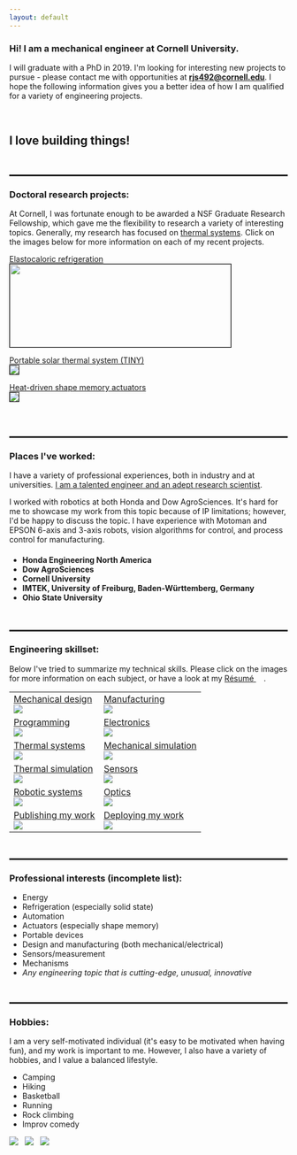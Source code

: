 ```yaml
---
layout: default
---
```



<h3>Hi! I am a mechanical engineer at Cornell University.</h3>

I will graduate with a PhD in 2019. I'm looking for interesting new projects to pursue - please contact me with opportunities at <b>rjs492@cornell.edu</b>. I hope the following information gives you a better idea of how I am qualified for a variety of engineering projects.

<br>

<h2>I love building things!</h2>

<br>

<hr style="height:3px">
<h3>Doctoral research projects:</h3>
At Cornell, I was fortunate enough to be awarded a NSF Graduate Research Fellowship, which gave me the flexibility to research a variety of interesting topics. Generally, my research has focused on <u>thermal systems</u>. Click on the images below for more information on each of my recent projects.

<a href="/elastocaloric">Elastocaloric refrigeration<br><img src="assets/img/elastocaloric400x150.gif" style="border:1px solid black;width:400px;height:150px"></a>

<a href="/tiny">Portable solar thermal system (TINY)<br><img src="assets/img/TINY400x150.png" style="border:1px solid black"></a>

<a href="/shapememoryalloy">Heat-driven shape memory actuators<br><img src="assets/img/SMA400x150.jpg" style="border:1px solid black"></a>

<br>
<br>
<hr style="height:3px">

<h3>Places I've worked:</h3>
I have a variety of professional experiences, both in industry and at universities. <u>I am a talented engineer and an adept research scientist</u>.

I worked with robotics at both Honda and Dow AgroSciences. It's hard for me to showcase my work from this topic because of IP limitations; however, I'd be happy to discuss the topic. I have experience with Motoman and EPSON 6-axis and 3-axis robots, vision algorithms for control, and process control for manufacturing.

<h4>
<ul>
  <li>Honda Engineering North America</li>
  <li>Dow AgroSciences</li>
  <li>Cornell University</li>
  <li>IMTEK, University of Freiburg, Baden-Württemberg, Germany</li>
  <li>Ohio State University</li>
</ul>
</h4>
<br>

<hr style="height:3px">

<h3>Engineering skillset:</h3>

Below I've tried to summarize my technical skills. Please click on the images for more information on each subject, or have a look at my <a href="/assets/pdf/Snodgrass-Ryan-Resume-Sept2018.pdf" target="blank">Résumé <img src="assets/images/pdficon.png" style="width:14px;height:14px;"></a>.

<table class="talenttable">
  <tr>
    <td>
      <a href="assets/img/Crosssection.PNG" data-lightbox="image-1" data-title="This cross section shows the inside of the TINY diagnostic device. I designed all of the components pictured here (minus the standard parts). I also fabricated the first versions of the device in the machine shop. The center of the device is an optical measurement system which monitors fluorescence during a nucleic acid assay. The white material in the center is a phase change material, which is used to store heat isothermally. You can also see some of the printed circuit boards (also designed by myself) towards the bottom of the picture.">Mechanical design<br><img src="assets/img/Crosssection_small.png"></a>
    </td>
    <td>
      <a href="assets/img/Manufacturing1.jpg" data-lightbox="image-1" data-title="These are two parts I designed and machined myself. I use Solidworks for CAD, but have also used Autodesk Inventor and CATIA. I have 8+ years of experience using Solidworks and maching my own parts. These parts are for the elastocaloric refrigeration project. The part in the foreground is used to mount a linear actuator, while the other part holds a load cell.">Manufacturing<br><img src="assets/img/Manufacturing1_small.jpg"></a>
    </td>
  </tr>
  <tr>
    <td>
      <a href="assets/img/Program.PNG" data-lightbox="image-1" data-title="This is the main loop for the elastocaloric refrigerator. What you can't see here is the host of functions the main loop calls to do things such as: update the load and position of the actuator; update thermocouple measurements; check for user input commands; and control fluid pumps. I wrote this in Arduino, which is really C but with a multitude of libraries available. I also am adept at programming in MATLAB and Python.">Programming<br><img src="assets/img/Program_small.png"></a>
    </td>
    <td>
      <a href="assets/img/PCB.PNG" data-lightbox="image-1" data-title="This is one of the PCBs I designed for the TINY system, made in EAGLE. There are a variety of fun components I designed into this board, such as: thermocouple amplifier, Teensy microcontroller, safety switch, MOSFET for heater control, MOSFET for reverse polarity protection.">Electronics<br><img src="assets/img/PCB_small2.png"></a>
    </td>
  </tr>
  <tr>
    <td>
      <a href="assets/img/Thermal.png" data-lightbox="image-1" data-title="All of my doctoral research projects have implemented clever heat transfer and themodynamic principles. Pictured here is TINY being heated by an open flame. The device can also accept heat from sunlight or a cartridge heater (electrical). All three heat sources can be used with no effect on the diagnostic performance of the device. Making the system flexible to such a variety of heat sources was a difficult but interesting design challenge.">Thermal systems<br><img src="assets/img/Thermal_small.png"></a>
    </td>
    <td>
      <a href="assets/img/Mechsim.png" data-lightbox="image-1" data-title="I'm experienced with Finite Element Analysis using both Ansys and Solidworks. Here is a simulation I made to find the factor of safety for one of my actuator mounting pieces in the elastocaloric refrigeration project. Here I'm applying a load much larger than ever expected to be put on the piece, so the factor of safety is more than pictured.">Mechanical simulation<br><img src="assets/img/Mechsim_small.png"></a>
    </td>
  </tr>
  <tr>
    <td>
      <a href="assets/img/ThermalSim.png" data-lightbox="image-1" data-title="This is a simulation I produced in COMSOL to determine how long TINY could stay isothermal if allowed to cool at room temperature. I used the simulation for initial design of the device, and later confirmed the results via experiment (right). I'm also performing simulations for my other projects: for example, I'm using Simulink to estimate expected stroke length from my heat-driven, shape memory alloy actuator.">Thermal simulation<br><img src="assets/img/Thermalsim_small.png"></a>
    </td>
    <td>
      <a href="assets/img/Sensors.jpg" data-lightbox="image-1" data-title="An S-beam load cell for measuring the tensile force on NiTi (Nitinol) wires used in the elastocaloric refrigeration project. This is 2.5 kip load cell. To measure the signal from the load cell I'm using a 24-bit ADC that has an effective sampling rate of ~ 1 kHz. Rapid sampling is important so that I can tell the actuator to reverse direction at precisely the right time: high strain rates are essential for the largest temperature changes in the refrigerator, but overloading the sample is bad for material fatigue.">Sensors<br><img src="assets/img/Sensors_small.jpg"></a>
    </td>
  </tr>
  <tr>
    <td>
      <a href="assets/img/Robotics.jpg" data-lightbox="image-1" data-title="I've implemented many safety features for the elastocaloric refrigerator. Here is a mechanical E-stop if the systems needs to be shut down rapidly. You can also see the safety enclosure I've built around the system. I have handled all the mechanical, electrical, and thermal design for this refrigerator. The large black object is a linear actuator with 3 inch stroke, 1.6 kip max dynamic load, and 0.7 inch/s speed. I've written the code for control of the actuator as well. What a fun system to build! You can also see that I have machined all the mounting parts for a second actuator, which I am implementing soon.">Robotic systems<br><img src="assets/img/Robotics_small.PNG"></a>
    </td>
    <td>
      <a href="assets/img/Optics.PNG" data-lightbox="image-1" data-title="On the left is a simplified schematic showing how light travels through the TINY device. I used a centrally-located LED to illuminate multiple sample wells (because of space constraints), and there is an array of very sensitive photodiodes on a PCB placed beneath the samples to detect changes in both fluorescence and absorbance. On the right you can see a simplified transmission spectra for a dual-bandpass optical filter which makes it possible to measure multiple signals with no mechanical movement.">Optics<br><img src="assets/img/Optics_small.PNG"></a>
    </td>
  </tr>
  <tr>
    <td>
      <a href="assets/img/Publication.PNG" data-lightbox="image-1" data-title="My work has been published in highly respected journals such as Nature Biomedical Engineering.">Publishing my work<br><img src="assets/img/Publication_small.png"></a>
    </td>
    <td>
      <a href="assets/img/Deployed.jpg" data-lightbox="image-1" data-title="I deployed my TINY system to Uganda during two field trials (one in 2016, another in 2017). The device performed flawlessly during the field trial - an accomplishment I am very proud of. With me in this picture are two of my colleagues from Weill Cornell Medicine in NYC. This picture was taken in Kampala, Uganda.">Deploying my work<br><img src="assets/img/Deployed_small.png"></a>
    </td>
  </tr>
</table>

<br>

<hr style="height:3px">
<h3>Professional interests (incomplete list):</h3>

<ul>
  <li>Energy</li>
  <li>Refrigeration (especially solid state)</li>
  <li>Automation</li>
  <li>Actuators (especially shape memory)</li>
  <li>Portable devices</li>
  <li>Design and manufacturing (both mechanical/electrical)</li>
  <li>Sensors/measurement</li>
  <li>Mechanisms</li>
  <li><i>Any engineering topic that is cutting-edge, unusual, innovative </i></li>
</ul>
<br>

<hr style="height:3px">
<h3>Hobbies:</h3>

I am a very self-motivated individual (it's easy to be motivated when having fun), and my work is important to me. However, I also have a variety of hobbies, and I value a balanced lifestyle.

<ul>
  <li>Camping</li>
  <li>Hiking</li>
  <li>Basketball</li>
  <li>Running</li>
  <li>Rock climbing</li>
  <li>Improv comedy</li>
</ul>

<p class="rec">
  <a href="assets/img/Canoe.jpg" data-lightbox="image-1" data-title="Summer 2018. Canoeing trip in Algonquin Provincial Park. A pleasant morning on Rain Lake."><img src="assets/img/Canoe_small.jpg"></a>
  &nbsp;
  <a href="assets/img/Paul.jpg" data-lightbox="image-1" data-title="August, 2018. This is Paul and I treating ourselves to ice cream on Cornell's campus. Paul was a student from Germany working with me during the summer of 2018. For two summers I recruited and mentored German engineering students as part of the DAAD/RISE Worldwide program. I also went to Germany myself in 2013 and completed a research internship as part of the DAAD/RISE program."><img src="assets/img/Paul_small.jpg"></a>
  &nbsp;
  <a href="assets/img/Basketball.jpg" data-lightbox="image-1" data-title="Saturday morning basketball is a tradition for many graduate students at Cornell. A great group of guys!"><img src="assets/img/Basketball_small.jpg"></a>
</p>
